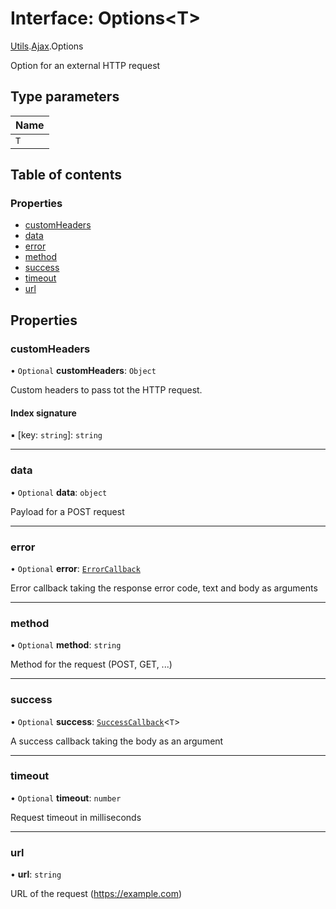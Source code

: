 # Interface: Options\<T\>

[Utils](../modules/CdvPurchase.Utils.md).[Ajax](../modules/CdvPurchase.Utils.Ajax.md).Options

Option for an external HTTP request

## Type parameters

| Name |
| :------ |
| `T` |

## Table of contents

### Properties

- [customHeaders](CdvPurchase.Utils.Ajax.Options.md#customheaders)
- [data](CdvPurchase.Utils.Ajax.Options.md#data)
- [error](CdvPurchase.Utils.Ajax.Options.md#error)
- [method](CdvPurchase.Utils.Ajax.Options.md#method)
- [success](CdvPurchase.Utils.Ajax.Options.md#success)
- [timeout](CdvPurchase.Utils.Ajax.Options.md#timeout)
- [url](CdvPurchase.Utils.Ajax.Options.md#url)

## Properties

### customHeaders

• `Optional` **customHeaders**: `Object`

Custom headers to pass tot the HTTP request.

#### Index signature

▪ [key: `string`]: `string`

___

### data

• `Optional` **data**: `object`

Payload for a POST request

___

### error

• `Optional` **error**: [`ErrorCallback`](../modules/CdvPurchase.Utils.Ajax.md#errorcallback)

Error callback taking the response error code, text and body as arguments

___

### method

• `Optional` **method**: `string`

Method for the request (POST, GET, ...)

___

### success

• `Optional` **success**: [`SuccessCallback`](../modules/CdvPurchase.Utils.Ajax.md#successcallback)\<`T`\>

A success callback taking the body as an argument

___

### timeout

• `Optional` **timeout**: `number`

Request timeout in milliseconds

___

### url

• **url**: `string`

URL of the request (https://example.com)
